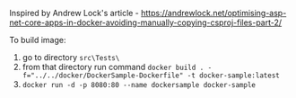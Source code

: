 Inspired by Andrew Lock's article - https://andrewlock.net/optimising-asp-net-core-apps-in-docker-avoiding-manually-copying-csproj-files-part-2/

To build image:
1. go to directory `src\Tests\` 
2. from that directory run command `docker build . -f="../../docker/DockerSample-Dockerfile" -t docker-sample:latest`
3. `docker run -d -p 8080:80 --name dockersample docker-sample`